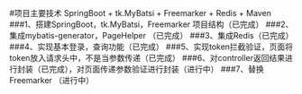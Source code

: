 #项目主要技术 SpringBoot + tk.MyBatsi + Freemarker + Redis + Maven 
###1、搭建SpringBoot，tk.MyBatsi，Freemarker 项目结构（已完成）
###2、集成mybatis-generator，PageHelper （已完成）
###3、集成Redis（已完成）
###4、实现基本登录，查询功能（已完成）
###5、实现token拦截验证，页面将token放入请求头中，不是当参数传递（已完成）
###6、对controller返回结果进行封装（已完成），对页面传递参数验证进行封装（进行中）
###7、替换 Freemarker （进行中）
